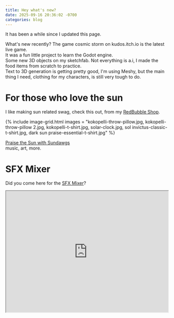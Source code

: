 ```yaml
---
title: Hey what's new?
date: 2025-09-16 20:36:02 -0700
categories: blog
---
```

It has been a while since I updated this page.  
  
What's new recently? The game cosmic storm on kudos.itch.io is the latest live game.  
It was a fun little project to learn the Godot engine.  
Some new 3D objects on my sketchfab. Not everything is a.i, I made the food items from scratch to practice.  
Text to 3D generation is getting pretty good, I'm using Meshy, but the main thing I need, clothing for my characters, is still very tough to do.

# For those who love the sun
I like making sun related swag, check this out, from my [RedBubble Shop](https://www.redbubble.com/people/NickoGibson/shop).

{% include image-grid.html images =
  "kokopelli-throw-pillow.jpg,
  kokopelli-throw-pillow 2.jpg,
  kokopelli-t-shirt.jpg,
  solar-clock.jpg,
  sol invictus-classic-t-shirt.jpg,
  dark sun praise-essential-t-shirt.jpg"
%}

<a href="https://linktr.ee/sundawgs">Praise the Sun with Sundawgs</a>  
music, art, more.

# SFX Mixer
Did you come here for the [SFX Mixer](https://nickogibson.github.io/SFX-Mixer/)?
<div
	class="MixerContainer"
	style="width: 100%; aspect-ratio: 4 / 3;">
	<iframe height="100%"  width="100%" src="https://nickogibson.github.io/SFX-Mixer/" title="SFX Mixer"></iframe>
</div>